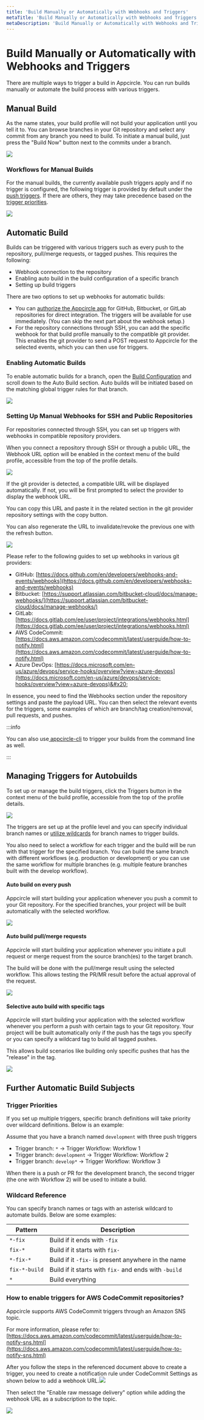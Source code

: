 ```yaml
---
title: 'Build Manually or Automatically with Webhooks and Triggers'
metaTitle: 'Build Manually or Automatically with Webhooks and Triggers'
metaDescription: 'Build Manually or Automatically with Webhooks and Triggers'
---
```


# Build Manually or Automatically with Webhooks and Triggers

There are multiple ways to trigger a build in Appcircle. You can run builds manually or automate the build process with various triggers.

## Manual Build

As the name states, your build profile will not build your application until you tell it to. You can browse branches in your Git repository and select any commit from any branch you need to build. To initiate a manual build, just press the "Build Now" button next to the commits under a branch.

![](<https://cdn.appcircle.io/docs/assets/image (173).png>)

### Workflows for Manual Builds

For the manual builds, the currently available push triggers apply and if no trigger is configured, the following trigger is provided by default under the [push triggers](build-manually-or-with-triggers.md#auto-build-on-every-push). If there are others, they may take precedence based on the [trigger priorities](build-manually-or-with-triggers.md#trigger-priorities).

![](<https://cdn.appcircle.io/docs/assets/image (190).png>)

## Automatic Build

Builds can be triggered with various triggers such as every push to the repository, pull/merge requests, or tagged pushes. This requires the following:

- Webhook connection to the repository
- Enabling auto build in the build configuration of a specific branch
- Setting up build triggers

There are two options to set up webhooks for automatic builds:

- You can [authorize the Appcircle app](./adding-a-build-profile/#connecting-to-a-cloud-git-provider) for GitHub, Bitbucket, or GitLab repositories for direct integration. The triggers will be available for use immediately. (You can skip the next part about the webhook setup.)
- For the repository connections through SSH, you can add the specific webhook for that build profile manually to the compatible git provider. This enables the git provider to send a POST request to Appcircle for the selected events, which you can then use for triggers.

### Enabling Automatic Builds

To enable automatic builds for a branch, open the [Build Configuration](./build-profile-configuration.md) and scroll down to the Auto Build section. Auto builds will be initiated based on the matching global trigger rules for that branch.

![](<https://cdn.appcircle.io/docs/assets/image (191).png>)

### Setting Up Manual Webhooks for SSH and Public Repositories

For repositories connected through SSH, you can set up triggers with webhooks in compatible repository providers.

When you connect a repository through SSH or through a public URL, the Webhook URL option will be enabled in the context menu of the build profile, accessible from the top of the profile details.&#x20;

![](<https://cdn.appcircle.io/docs/assets/image (174).png>)

If the git provider is detected, a compatible URL will be displayed automatically. If not, you will be first prompted to select the provider to display the webhook URL.

You can copy this URL and paste it in the related section in the git provider repository settings with the copy button.

You can also regenerate the URL to invalidate/revoke the previous one with the refresh button.

![](<https://cdn.appcircle.io/docs/assets/image (175).png>)

Please refer to the following guides to set up webhooks in various git providers:

- GitHub: [https://docs.github.com/en/developers/webhooks-and-events/webhooks](https://docs.github.com/en/developers/webhooks-and-events/webhooks)
- Bitbucket: [https://support.atlassian.com/bitbucket-cloud/docs/manage-webhooks/](https://support.atlassian.com/bitbucket-cloud/docs/manage-webhooks/)
- GitLab: [https://docs.gitlab.com/ee/user/project/integrations/webhooks.html](https://docs.gitlab.com/ee/user/project/integrations/webhooks.html)
- AWS CodeCommit: [https://docs.aws.amazon.com/codecommit/latest/userguide/how-to-notify.html](https://docs.aws.amazon.com/codecommit/latest/userguide/how-to-notify.html)
- Azure DevOps: [https://docs.microsoft.com/en-us/azure/devops/service-hooks/overview?view=azure-devops](https://docs.microsoft.com/en-us/azure/devops/service-hooks/overview?view=azure-devops)&#x20;

In essence, you need to find the Webhooks section under the repository settings and paste the payload URL. You can then select the relevant events for the triggers, some examples of which are branch/tag creation/removal, pull requests, and pushes.

:::info

You can also use[ appcircle-cli](broken-reference) to trigger your builds from the command line as well.

:::

## Managing Triggers for Autobuilds

To set up or manage the build triggers, click the Triggers button in the context menu of the build profile, accessible from the top of the profile details.

![](<https://cdn.appcircle.io/docs/assets/image (176).png>)

The triggers are set up at the profile level and you can specify individual branch names or [utilize wildcards](build-manually-or-with-triggers.md#wildcard-reference) for branch names to trigger builds.

You also need to select a workflow for each trigger and the build will be run with that trigger for the specified branch. You can build the same branch with different workflows (e.g. production or development) or you can use the same workflow for multiple branches (e.g. multiple feature branches built with the develop workflow).

#### Auto build on every push

Appcircle will start building your application whenever you push a commit to your Git repository. For the specified branches, your project will be built automatically with the selected workflow.

![](<https://cdn.appcircle.io/docs/assets/image (177).png>)

#### Auto build pull/merge requests

Appcircle will start building your application whenever you initiate a pull request or merge request from the source branch(es) to the target branch.

The build will be done with the pull/merge result using the selected workflow. This allows testing the PR/MR result before the actual approval of the request.

![](<https://cdn.appcircle.io/docs/assets/image (179).png>)

#### Selective auto build with specific tags

Appcircle will start building your application with the selected workflow whenever you perform a push with certain tags to your Git repository. Your project will be built automatically only if the push has the tags you specify or you can specify a wildcard tag to build all tagged pushes.

This allows build scenarios like building only specific pushes that has the "release" in the tag.

![](<https://cdn.appcircle.io/docs/assets/image (180).png>)

## Further Automatic Build Subjects

### Trigger Priorities

If you set up multiple triggers, specific branch definitions will take priority over wildcard definitions. Below is an example:

Assume that you have a branch named `development` with three push triggers

- Trigger branch: `*` -> Trigger Workflow: Workflow 1&#x20;
- Trigger branch: `development` -> Trigger Workflow: Workflow 2&#x20;
- Trigger branch: `develop*` -> Trigger Workflow: Workflow 3

When there is a push or PR for the development branch, the second trigger (the one with Workflow 2) will be used to initiate a build.

###

### Wildcard Reference

You can specify branch names or tags with an asterisk wildcard to automate builds. Below are some examples:

| Pattern       | Description                                           |
| ------------- | ----------------------------------------------------- |
| `*-fix`       | Build if it ends with `-fix`                          |
| `fix-*`       | Build if it starts with `fix-`                        |
| `*-fix-*`     | Build if it `-fix-` is present anywhere in the name   |
| `fix-*-build` | Build if it starts with `fix-` and ends with `-build` |
| `*`           | Build everything                                      |

### How to enable triggers for AWS CodeCommit repositories? <a href="how-to-enable-triggers-for-aws-codecommit-repositories" id="how-to-enable-triggers-for-aws-codecommit-repositories"></a>

Appcircle supports AWS CodeCommit triggers through an Amazon SNS topic.

For more information, please refer to: [https://docs.aws.amazon.com/codecommit/latest/userguide/how-to-notify-sns.html](https://docs.aws.amazon.com/codecommit/latest/userguide/how-to-notify-sns.html)

After you follow the steps in the referenced document above to create a trigger, you need to create a notification rule under CodeCommit Settings as shown below to add a webhook URL.![](https://gblobscdn.gitbook.com/assets%2F-M2n-6BSnI3ZeBvlRun0%2F-MV6AMEohqBTWDyhvlc-%2F-MV6HqZp-pujQ-_jBR0z%2F2.png?alt=media&token=1826ece5-5be2-4543-9820-3bb952bbb512)

Then select the "Enable raw message delivery" option while adding the webhook URL as a subscription to the topic.

![](https://gblobscdn.gitbook.com/assets%2F-M2n-6BSnI3ZeBvlRun0%2F-MV6AMEohqBTWDyhvlc-%2F-MV6H6D5MttzsknGW5F2%2F1.png?alt=media&token=4f28f549-3839-4d3b-a528-e5e37f6afbea)
